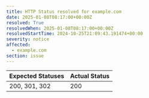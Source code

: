 ```yaml
---
title: HTTP Status resolved for example.com
date: 2025-01-08T08:17:00+00:00Z
resolved: True
resolvedWhen: 2025-01-08T08:17:00+00:00Z
resolvedStartTime: 2024-10-25T21:09:43.191474+00:00
severity: notice
affected:
  - example.com
section: issue
---
```


| Expected Statuses | Actual Status  |
|-------------------|----------------|
| 200, 301, 302 | 200 |
